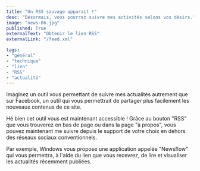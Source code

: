 ```yaml
---
title: "Un RSS sauvage apparait !"
desc: "Désormais, vous pourrez suivre mes activités selons vos désirs."
image: "news-06.jpg"
published: True
externalText: "Obtenir le lien RSS"
externalLink: "/feed.xml"

tags:
- "général"
- "technique"
- "lien"
- "RSS"
- "actualité"
---
```

Imaginez un outil vous permettant de suivre mes actualités autrement que sur Facebook, un outil qui vous permettrait de partager plus facilement les nouveaux contenus de ce site.

Hé bien cet outil vous est maintenant accessible ! Grâce au bouton "RSS" que vous trouverez en bas de page ou dans la page "à propos", vous pouvez maintenant me suivre depuis le support de votre choix en dehors des réseaux sociaux conventionnels.

Par exemple, Windows vous propose une application appelée "Newsflow" qui vous permettra, à l'aide du lien que vous recevrez, de lire et visualiser les actualités récemment publiées.